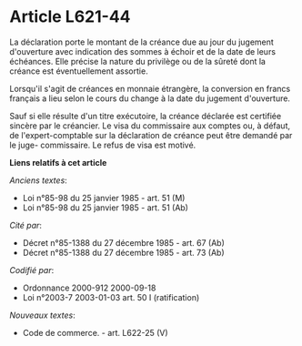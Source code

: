 # Article L621-44

La déclaration porte le montant de la créance due au jour du jugement d'ouverture avec indication des sommes à échoir et de
la date de leurs échéances. Elle précise la nature du privilège ou de la sûreté dont la créance est éventuellement assortie.

Lorsqu'il s'agit de créances en monnaie étrangère, la conversion en francs français a lieu selon le cours du change à la date
du jugement d'ouverture.

Sauf si elle résulte d'un titre exécutoire, la créance déclarée est certifiée sincère par le créancier. Le visa du
commissaire aux comptes ou, à défaut, de l'expert-comptable sur la déclaration de créance peut être demandé par le juge-
commissaire. Le refus de visa est motivé.

**Liens relatifs à cet article**

_Anciens textes_:

  - Loi n°85-98 du 25 janvier 1985 - art. 51 (M)
  - Loi n°85-98 du 25 janvier 1985 - art. 51 (Ab)

_Cité par_:

  - Décret n°85-1388 du 27 décembre 1985 - art. 67 (Ab)
  - Décret n°85-1388 du 27 décembre 1985 - art. 73 (Ab)

_Codifié par_:

  - Ordonnance 2000-912 2000-09-18
  - Loi n°2003-7 2003-01-03 art. 50 I (ratification)

_Nouveaux textes_:

  - Code de commerce. - art. L622-25 (V)
